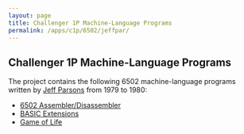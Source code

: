 ```yaml
---
layout: page
title: Challenger 1P Machine-Language Programs
permalink: /apps/c1p/6502/jeffpar/
---
```


Challenger 1P Machine-Language Programs
---

The project contains the following 6502 machine-language programs written by [Jeff Parsons](https://twitter.com/jeffpar)
from 1979 to 1980:

- [6502 Assembler/Disassembler](assembler/)
- [BASIC Extensions](basicext/BASICEXT.json)
- [Game of Life](life/LIFE.json)
